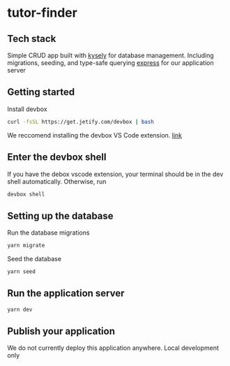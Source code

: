 # tutor-finder

## Tech stack

Simple CRUD app built with
[kysely](https://kysely.dev/) for database management. Including migrations, seeding, and type-safe querying
[express](https://expressjs.com/) for our application server

## Getting started

Install devbox

```sh
curl -fsSL https://get.jetify.com/devbox | bash
```

We reccomend installing the devbox VS Code extension. [link](https://marketplace.visualstudio.com/items?itemName=jetpack-io.devbox)

## Enter the devbox shell

If you have the debox vscode extension, your terminal should be in the dev shell automatically. Otherwise, run

```sh
devbox shell
```

## Setting up the database

Run the database migrations

```sh
yarn migrate
```

Seed the database

```sh
yarn seed
```

## Run the application server

```sh
yarn dev
```

## Publish your application

We do not currently deploy this application anywhere. Local development only
